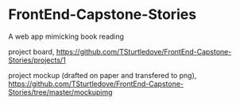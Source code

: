 # FrontEnd-Capstone-Stories
A web app mimicking book reading


project board, https://github.com/TSturtledove/FrontEnd-Capstone-Stories/projects/1


project mockup (drafted on paper and transfered to png), https://github.com/TSturtledove/FrontEnd-Capstone-Stories/tree/master/mockupimg
